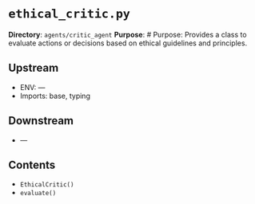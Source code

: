 # `ethical_critic.py`

**Directory**: `agents/critic_agent`
**Purpose**: # Purpose: Provides a class to evaluate actions or decisions based on ethical guidelines and principles.

## Upstream
- ENV: —
- Imports: base, typing

## Downstream
- —

## Contents
- `EthicalCritic()`
- `evaluate()`